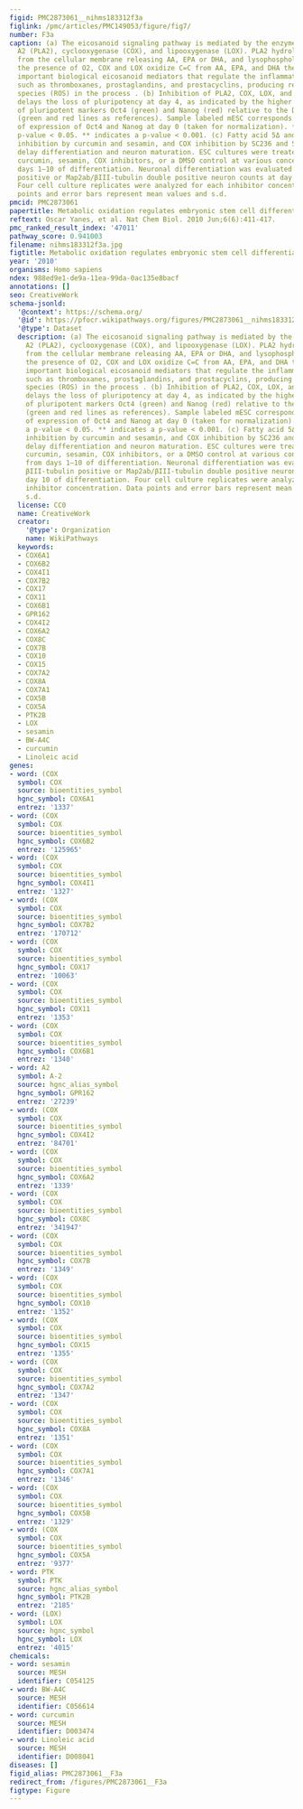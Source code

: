```yaml
---
figid: PMC2873061__nihms183312f3a
figlink: /pmc/articles/PMC149053/figure/fig7/
number: F3a
caption: (a) The eicosanoid signaling pathway is mediated by the enzymes phospholipase
  A2 (PLA2), cyclooxygenase (COX), and lipooxygenase (LOX). PLA2 hydrolyzes phospholipids
  from the cellular membrane releasing AA, EPA or DHA, and lysophospholipids . In
  the presence of O2, COX and LOX oxidize C=C from AA, EPA, and DHA thereby producing
  important biological eicosanoid mediators that regulate the inflammatory response,
  such as thromboxanes, prostaglandins, and prostacyclins, producing reactive oxygen
  species (ROS) in the process . (b) Inhibition of PLA2, COX, LOX, and desaturase
  delays the loss of pluripotency at day 4, as indicated by the higher expression
  of pluripotent markers Oct4 (green) and Nanog (red) relative to the DMSO control
  (green and red lines as references). Sample labeled mESC corresponds to the levels
  of expression of Oct4 and Nanog at day 0 (taken for normalization). *indicates a
  p-value < 0.05. ** indicates a p-value < 0.001. (c) Fatty acid 5Δ and 6Δ desaturase
  inhibition by curcumin and sesamin, and COX inhibition by SC236 and SC560, significantly
  delay differentiation and neuron maturation. ESC cultures were treated with either
  curcumin, sesamin, COX inhibitors, or a DMSO control at various concentrations from
  days 1–10 of differentiation. Neuronal differentiation was evaluated with βIII-tubulin
  positive or Map2ab/βIII-tubulin double positive neuron counts at day 10 of differentiation.
  Four cell culture replicates were analyzed for each inhibitor concentration. Data
  points and error bars represent mean values and s.d.
pmcid: PMC2873061
papertitle: Metabolic oxidation regulates embryonic stem cell differentiation.
reftext: Oscar Yanes, et al. Nat Chem Biol. 2010 Jun;6(6):411-417.
pmc_ranked_result_index: '47011'
pathway_score: 0.941003
filename: nihms183312f3a.jpg
figtitle: Metabolic oxidation regulates embryonic stem cell differentiation
year: '2010'
organisms: Homo sapiens
ndex: 988ed9e1-de9a-11ea-99da-0ac135e8bacf
annotations: []
seo: CreativeWork
schema-jsonld:
  '@context': https://schema.org/
  '@id': https://pfocr.wikipathways.org/figures/PMC2873061__nihms183312f3a.html
  '@type': Dataset
  description: (a) The eicosanoid signaling pathway is mediated by the enzymes phospholipase
    A2 (PLA2), cyclooxygenase (COX), and lipooxygenase (LOX). PLA2 hydrolyzes phospholipids
    from the cellular membrane releasing AA, EPA or DHA, and lysophospholipids . In
    the presence of O2, COX and LOX oxidize C=C from AA, EPA, and DHA thereby producing
    important biological eicosanoid mediators that regulate the inflammatory response,
    such as thromboxanes, prostaglandins, and prostacyclins, producing reactive oxygen
    species (ROS) in the process . (b) Inhibition of PLA2, COX, LOX, and desaturase
    delays the loss of pluripotency at day 4, as indicated by the higher expression
    of pluripotent markers Oct4 (green) and Nanog (red) relative to the DMSO control
    (green and red lines as references). Sample labeled mESC corresponds to the levels
    of expression of Oct4 and Nanog at day 0 (taken for normalization). *indicates
    a p-value < 0.05. ** indicates a p-value < 0.001. (c) Fatty acid 5Δ and 6Δ desaturase
    inhibition by curcumin and sesamin, and COX inhibition by SC236 and SC560, significantly
    delay differentiation and neuron maturation. ESC cultures were treated with either
    curcumin, sesamin, COX inhibitors, or a DMSO control at various concentrations
    from days 1–10 of differentiation. Neuronal differentiation was evaluated with
    βIII-tubulin positive or Map2ab/βIII-tubulin double positive neuron counts at
    day 10 of differentiation. Four cell culture replicates were analyzed for each
    inhibitor concentration. Data points and error bars represent mean values and
    s.d.
  license: CC0
  name: CreativeWork
  creator:
    '@type': Organization
    name: WikiPathways
  keywords:
  - COX6A1
  - COX6B2
  - COX4I1
  - COX7B2
  - COX17
  - COX11
  - COX6B1
  - GPR162
  - COX4I2
  - COX6A2
  - COX8C
  - COX7B
  - COX10
  - COX15
  - COX7A2
  - COX8A
  - COX7A1
  - COX5B
  - COX5A
  - PTK2B
  - LOX
  - sesamin
  - BW-A4C
  - curcumin
  - Linoleic acid
genes:
- word: (COX
  symbol: COX
  source: bioentities_symbol
  hgnc_symbol: COX6A1
  entrez: '1337'
- word: (COX
  symbol: COX
  source: bioentities_symbol
  hgnc_symbol: COX6B2
  entrez: '125965'
- word: (COX
  symbol: COX
  source: bioentities_symbol
  hgnc_symbol: COX4I1
  entrez: '1327'
- word: (COX
  symbol: COX
  source: bioentities_symbol
  hgnc_symbol: COX7B2
  entrez: '170712'
- word: (COX
  symbol: COX
  source: bioentities_symbol
  hgnc_symbol: COX17
  entrez: '10063'
- word: (COX
  symbol: COX
  source: bioentities_symbol
  hgnc_symbol: COX11
  entrez: '1353'
- word: (COX
  symbol: COX
  source: bioentities_symbol
  hgnc_symbol: COX6B1
  entrez: '1340'
- word: A2
  symbol: A-2
  source: hgnc_alias_symbol
  hgnc_symbol: GPR162
  entrez: '27239'
- word: (COX
  symbol: COX
  source: bioentities_symbol
  hgnc_symbol: COX4I2
  entrez: '84701'
- word: (COX
  symbol: COX
  source: bioentities_symbol
  hgnc_symbol: COX6A2
  entrez: '1339'
- word: (COX
  symbol: COX
  source: bioentities_symbol
  hgnc_symbol: COX8C
  entrez: '341947'
- word: (COX
  symbol: COX
  source: bioentities_symbol
  hgnc_symbol: COX7B
  entrez: '1349'
- word: (COX
  symbol: COX
  source: bioentities_symbol
  hgnc_symbol: COX10
  entrez: '1352'
- word: (COX
  symbol: COX
  source: bioentities_symbol
  hgnc_symbol: COX15
  entrez: '1355'
- word: (COX
  symbol: COX
  source: bioentities_symbol
  hgnc_symbol: COX7A2
  entrez: '1347'
- word: (COX
  symbol: COX
  source: bioentities_symbol
  hgnc_symbol: COX8A
  entrez: '1351'
- word: (COX
  symbol: COX
  source: bioentities_symbol
  hgnc_symbol: COX7A1
  entrez: '1346'
- word: (COX
  symbol: COX
  source: bioentities_symbol
  hgnc_symbol: COX5B
  entrez: '1329'
- word: (COX
  symbol: COX
  source: bioentities_symbol
  hgnc_symbol: COX5A
  entrez: '9377'
- word: PTK
  symbol: PTK
  source: hgnc_alias_symbol
  hgnc_symbol: PTK2B
  entrez: '2185'
- word: (LOX)
  symbol: LOX
  source: hgnc_symbol
  hgnc_symbol: LOX
  entrez: '4015'
chemicals:
- word: sesamin
  source: MESH
  identifier: C054125
- word: BW-A4C
  source: MESH
  identifier: C056614
- word: curcumin
  source: MESH
  identifier: D003474
- word: Linoleic acid
  source: MESH
  identifier: D008041
diseases: []
figid_alias: PMC2873061__F3a
redirect_from: /figures/PMC2873061__F3a
figtype: Figure
---
```

